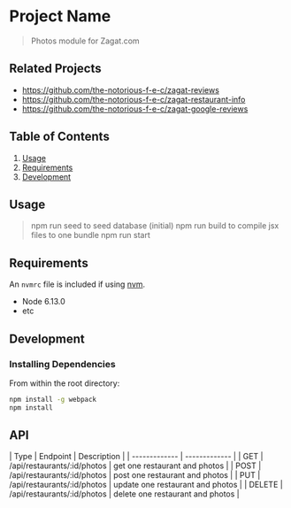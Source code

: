 # Project Name

> Photos module for Zagat.com

## Related Projects

  - https://github.com/the-notorious-f-e-c/zagat-reviews
  - https://github.com/the-notorious-f-e-c/zagat-restaurant-info
  - https://github.com/the-notorious-f-e-c/zagat-google-reviews

## Table of Contents

1. [Usage](#Usage)
1. [Requirements](#requirements)
1. [Development](#development)

## Usage

> npm run seed to seed database (initial)
> npm run build to compile jsx files to one bundle
> npm run start 

## Requirements

An `nvmrc` file is included if using [nvm](https://github.com/creationix/nvm).

- Node 6.13.0
- etc

## Development

### Installing Dependencies

From within the root directory:

```sh
npm install -g webpack
npm install
```

## API

| Type 	  | Endpoint | Description |
| ------------- | ------------- |
| GET  | /api/restaurants/:id/photos | get one restaurant and photos |
| POST  | /api/restaurants/:id/photos | post one restaurant and photos |
| PUT | /api/restaurants/:id/photos | update one restaurant and photos |
| DELETE | /api/restaurants/:id/photos | delete one restaurant and photos |
